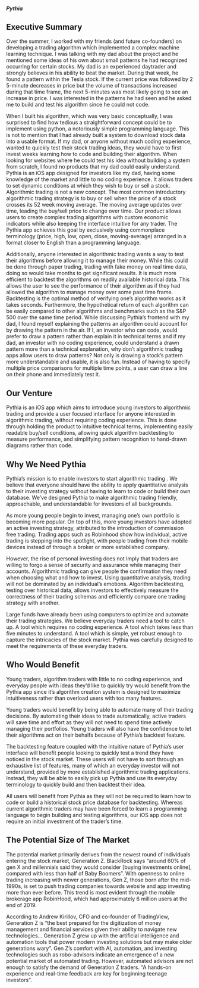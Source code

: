 ##### Pythia

## Executive Summary
Over the summer, I worked with my friends (and future co-founders) on developing a trading algorithm which implemented a complex machine learning technique. I was talking with my dad about the project and he mentioned some ideas of his own about small patterns he had recognized occurring for certain stocks. My dad is an experienced daytrader and strongly believes in his ability to beat the market. During that week, he found a pattern within the Tesla stock. If the current price was followed by 2 5-minute decreases in price but the volume of transactions increased during that time frame, the next 5-minutes was most likely going to see an increase in price. I was interested in the patterns he had seen and he asked me to build and test his algorithm since he could not code. 

When I built his algorithm, which was very basic conceptually, I was surprised to find how tedious a straightforward concept could be to implement using python, a notoriously simple programming language. This is not to mention that I had already built a system to download stock data into a usable format. If my dad, or anyone without much coding experience, wanted to quickly test their stock trading ideas, they would have to first invest weeks learning how to code and building their algorithm. When looking for websites where he could test his idea without building a system from scratch, I found no products that my dad could easily understand.
Pythia is an iOS app designed for investors like my dad, having some knowledge of the market and little to no coding experience. It allows traders to set dynamic conditions at which they wish to buy or sell a stock. Algorithmic trading is not a new concept. The most common introductory algorithmic trading strategy is to buy or sell when the price of a stock crosses its 52 week moving average. The moving average updates over time, leading the buy/sell price to change over time. Our product allows users to create complex trading algorithms with custom economic indicators while also keeping the interface intuitive for any trader. The Pythia app achieves this goal by exclusively using commonplace terminology (price, high, low, open, close, moving-average) arranged in a format closer to English than a programming language.

Additionally, anyone interested in algorithmic trading wants a way to test their algorithms before allowing it to manage their money. While this could be done through paper trading, trading with fake money on real time data, doing so would take months to get significant results. It is much more efficient to backtest the algorithms on readily available historical data. This allows the user to see the performance of their algorithm as if they had allowed the algorithm to manage money over some past time frame. Backtesting is the optimal method of verifying one’s algorithm works as it takes seconds. Furthermore, the hypothetical return of each algorithm can be easily compared to other algorithms and benchmarks such as the S&P 500 over the same time period.
While discussing Pythia’s frontend with my dad, I found myself explaining the patterns an algorithm could account for by drawing the pattern in the air. If I, an investor who can code, would prefer to draw a pattern rather than explain it in technical terms and if my dad, an investor with no coding experience, could understand a drawn pattern more than a technical explanation, why don’t algorithmic trading apps allow users to draw patterns? Not only is drawing a stock’s pattern more understandable and usable, it is also fun. Instead of having to specify multiple price comparisons for multiple time points, a user can draw a line on their phone and immediately test it. 

## Our Venture
Pythia is an iOS app which aims to introduce young investors to algorithmic trading and provide a user focused interface for anyone interested in algorithmic trading, without requiring coding experience. This is done through holding the product to intuitive technical terms, implementing easily readable buy/sell conditions, allowing quick algorithm backtesting to measure performance, and simplifying pattern recognition to hand-drawn diagrams rather than code.

## Why We Need Pythia
Pythia’s mission is to enable investors to start algorithmic trading . We believe that everyone should have the ability to apply quantitative analysis to their investing strategy without having to learn to code or build their own database. We’ve designed Pythia to make algorithmic trading friendly, approachable, and understandable for investors of all backgrounds.

As more young people begin to invest, managing one’s own portfolio is becoming more popular. On top of this, more young investors have adopted an active investing strategy, attributed to the introduction of commission free trading. Trading apps such as Robinhood show how individual, active trading is stepping into the spotlight, with people trading from their mobile devices instead of through a broker or more established company. 

However, the rise of personal investing does not imply that traders are willing to forgo a sense of security and assurance while managing their accounts. Algorithmic trading can give people the confirmation they need when choosing what and how to invest. Using quantitative analysis, trading will not be dominated by an individual’s emotions. Algorithm backtesting, testing over historical data, allows investors to effectively measure the correctness of their trading schemas and efficiently compare one trading strategy with another.

Large funds have already been using computers to optimize and automate their trading strategies. We believe everyday traders need a tool to catch up. A tool which requires no coding experience. A tool which takes less than five minutes to understand. A tool which is simple, yet robust enough to capture the intricacies of the stock market. Pythia was carefully designed to meet the requirements of these everyday traders.

## Who Would Benefit
Young traders, algorithm traders with little to no coding experience, and everyday people with ideas they’d like to quickly try would benefit from the Pythia app since it’s algorithm creation system is designed to maximize intuitiveness rather than overload users with too many features. 

Young traders would benefit by being able to automate many of their trading decisions. By automating their ideas to trade automatically, active traders will save time and effort as they will not need to spend time actively managing their portfolios. Young traders will also have the confidence to let their algorithms act on their behalfs because of Pythia’s backtest feature. 

The backtesting feature coupled with the intuitive nature of Pythia’s user interface will benefit people looking to quickly test a trend they have noticed in the stock market. These users will not have to sort through an exhaustive list of features, many of which an everyday investor will not understand, provided by more established algorithmic trading applications. Instead, they will be able to easily pick up Pythia and use its everyday terminology to quickly build and then backtest their idea. 

All users will benefit from Pythia as they will not be required to learn how to code or build a historical stock price database for backtesting. Whereas current algorithmic traders may have been forced to learn a programming language to begin building and testing algorithms, our iOS app does not require an initial investment of the trader’s time.

## The Potential Size of The Market
The potential market primarily derives from the newest round of individuals entering the stock market, Generation Z. BlackRock says “around 60% of gen X and millennials said they would consider [buying investments online], compared with less than half of Baby Boomers”. With openness to online trading increasing with newer generations, Gen Z, those born after the mid-1990s, is set to push trading companies towards website and app investing more than ever before. This trend is most evident through the mobile brokerage app RobinHood, which had approximately 6 million users at the end of 2019.

According to Andrew Kirillov, CFO and co-founder of TradingView, Generation Z is “the best prepared for the digitization of money management and financial services given their ability to navigate new technologies… Generation Z grew up with the artificial intelligence and automation tools that power modern investing solutions but may make older generations wary”. Gen Z’s comfort with AI, automation, and investing technologies such as robo-advisors indicate an emergence of a new potential market of automated trading. However, automated advisors are not enough to satisfy the demand of Generation Z traders. “A hands-on experience and real-time feedback are key for beginning teenage investors”. 
